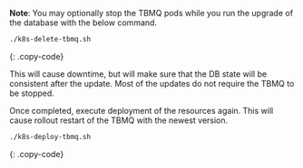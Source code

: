 **Note**: You may optionally stop the TBMQ pods while you run the upgrade of the database with the below command.

```bash
./k8s-delete-tbmq.sh
```
{: .copy-code}

This will cause downtime, but will make sure that the DB state will be consistent after the update.
Most of the updates do not require the TBMQ to be stopped.

Once completed, execute deployment of the resources again. This will cause rollout restart of the TBMQ with the newest version.

```bash
./k8s-deploy-tbmq.sh
```
{: .copy-code}